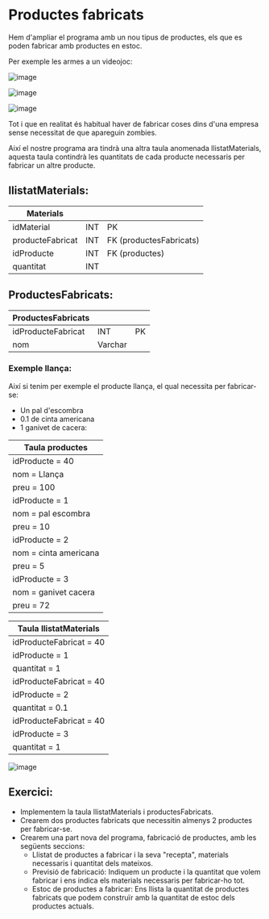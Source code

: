 # Productes fabricats

Hem d'ampliar el programa amb un nou tipus de productes, els que es poden fabricar amb productes en estoc.

Per exemple les armes a un videojoc:

![image](https://user-images.githubusercontent.com/110727546/221373787-f84cea5f-f792-4c4f-9fff-22a668aa7f6b.png)

![image](https://user-images.githubusercontent.com/110727546/221373833-a197cb00-5110-46f9-b434-ed5d2e7c7bbf.png)

![image](https://user-images.githubusercontent.com/110727546/221373884-7a2f8c67-0dcb-4644-a12b-6b249fe68ccb.png)

Tot i que en realitat és habitual haver de fabricar coses dins d'una empresa sense necessitat de que apareguin zombies.

Així el nostre programa ara tindrà una altra taula anomenada llistatMaterials, aquesta taula contindrà les quantitats de cada producte necessaris per fabricar un altre producte.

## llistatMaterials:

| Materials  | | |
| ----------- | ----------- |----------- |
| idMaterial | INT | PK |
| producteFabricat | INT | FK (productesFabricats) |
| idProducte | INT | FK (productes) |
| quantitat | INT | |

## ProductesFabricats:

| ProductesFabricats  | | |
| ----------- | ----------- |----------- |
| idProducteFabricat | INT | PK |
| nom | Varchar |  |


### Exemple llança:

Així si tenim per exemple el producte llança, el qual necessita per fabricar-se:

- Un pal d'escombra
- 0.1 de cinta americana
- 1 ganivet de cacera:

| Taula productes | 
| ----------- | 
| idProducte = 40 |
| nom = Llança |
| preu = 100 |
| idProducte = 1 |
| nom = pal escombra |
| preu = 10 |
| idProducte = 2 |
| nom = cinta americana |
| preu = 5 |
| idProducte = 3 |
| nom = ganivet cacera |
| preu = 72 |

| Taula llistatMaterials | 
| ----------- | 
| idProducteFabricat = 40 |
| idProducte = 1 |
| quantitat = 1 |
| idProducteFabricat = 40 |
| idProducte = 2 |
| quantitat = 0.1 |
| idProducteFabricat = 40 |
| idProducte = 3 |
| quantitat = 1 |

![image](https://user-images.githubusercontent.com/110727546/221374290-0b3f5b97-af67-4fe7-851b-e3926b0ded00.png)

## Exercici:

- Implementem la taula llistatMaterials i productesFabricats.
- Crearem dos productes fabricats que necessitin almenys 2 productes per fabricar-se.
- Crearem una part nova del programa, fabricació de productes, amb les següents seccions:
  - Llistat de productes a fabricar i la seva "recepta", materials necessaris i quantitat dels mateixos.
  - Previsió de fabricació: Indiquem un producte i la quantitat que volem fabricar i ens indica els materials necessaris per fabricar-ho tot.
  - Estoc de productes a fabricar: Ens llista la quantitat de productes fabricats que podem construïr amb la quantitat de estoc dels productes actuals.



